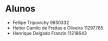 # Alunos
- Fellipe Tripovichy 9850332
- Heitor Camilo de Freitas e Oliveira 11297785
- Henrique Delgado Franzin 11218643
